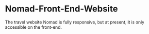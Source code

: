 # Nomad-Front-End-Website
The travel website Nomad is fully responsive, but at present, it is only accessible on the front-end.
